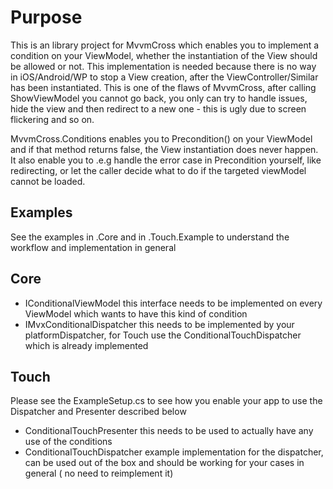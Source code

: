 # Purpose
This is an library project for MvvmCross which enables you to implement a condition on your ViewModel, whether the instantiation of the View should be allowed or not.
This implementation is needed because there is no way in iOS/Android/WP to stop a View creation, after the ViewController/Similar has been instantiated. This is one of the flaws of 
MvvmCross, after calling ShowViewModel you cannot go back, you only can try to handle issues, hide the view and then redirect to a new one - this is ugly due to screen flickering and so on.

MvvmCross.Conditions enables you to Precondition() on your ViewModel and if that method returns false, the View instantiation does never happen. It also enable you to .e.g handle the error case in Precondition yourself, like redirecting, or let the caller decide what to do
if the targeted viewModel cannot be loaded.
## Examples
See the examples in .Core and in .Touch.Example to understand the workflow and implementation in general

## Core

- IConditionalViewModel this interface needs to be implemented on every ViewModel which wants to have this kind of condition
- IMvxConditionalDispatcher this needs to be implemented by your platformDispatcher, for Touch use the ConditionalTouchDispatcher which is already implemented

## Touch

Please see the ExampleSetup.cs to see how you enable your app to use the Dispatcher and Presenter described below
- ConditionalTouchPresenter this needs to be used to actually have any use of the conditions
- ConditionalTouchDispatcher example implementation for the dispatcher, can be used out of the box and should be working for your cases in general ( no need to reimplement it)

